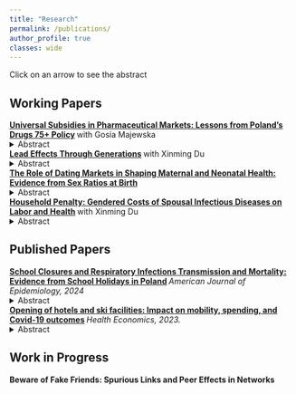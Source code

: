 ```yaml
---
title: "Research"
permalink: /publications/
author_profile: true
classes: wide
---
```



Click on an arrow to see the abstract

## Working Papers

 <summary> <b> <a href="https://krzysztofzaremba.github.io/files/Majewska_Zaremba.pdf.pdf" target="_blank"> Universal Subsidies in Pharmaceutical Markets: Lessons from Poland’s Drugs 75+ Policy</a>  </b> with Gosia Majewska </summary> 
 
<details>
 
<p>
<summary> Abstract </summary>
 <br>
   <div align="justify">
Widely used public policies fully subsidizing essential goods and services aim to improve access, but removing price signals may also produce distortions. We investigate this problem by leveraging Poland’s Drugs 75+ program, which provides free prescription medications to individuals aged 75 and older, as a natural experiment. Using a difference-in-discontinuities approach, event studies, and detailed administrative and survey data, we draw three main conclusions. First, the program reduced out-of-pocket medication expenditures for seniors, substantially alleviating the risk of catastrophic health costs. Second, it improved access: medication consumption increased, particularly for higher-cost products, to some extent displacing cheaper alternatives. Third, the shift in consumption patterns increased public payer costs per dose of treatment. These findings highlight the challenges of subsidy programs that eliminate price signals, as they can alter demand in ways that improve access but undermine cost-effectiveness.
</div>
  <br>

 <p align="center">
<img src="../images/raw_avg_price_trt.png" width="90%"> 
</p>

 </p>
</details>

 <summary> <b> <a href="https://krzysztofzaremba.github.io/files/Inter_generational_health_d.pdf" target="_blank"> Lead Effects Through Generations</a>  </b> with Xinming Du </summary> 
 
<details>
 
<p>
<summary> Abstract </summary>
 <br>
   <div align="justify">
While economic and health dynamics across generations have been well studied, the role of environmental factors in driving intergenerational persistence remains underexplored. This paper examines the first- and second-generation effects of leadborne pollution on health and fertility outcomes. We exploit the phase-out of leaded gasoline in Mexico in the 1990s, which led to a sharp decline in air lead pollution. Using a shift-share design to identify variation in prenatal lead exposure, we find that a full reduction in lead exposure results in a 1.97 per thousand reduction in fetal deaths, a 0.53 per thousand increase in birth rates, and a 3.33 per thousand decrease in infant mortality. Female children exposed to higher in-utero lead levels are more likely to give birth earlier and less likely to migrate.  In the second generation, the effects of in utero exposure vary by local socioeconomic conditions: in better-off municipalities,  long-term effects are null, whereas in marginalized municipalities,  children of exposed mothers experience significantly lower birth weights and elevated rates of preterm birth. These findings highlight how structural disadvantage mediates the intergenerational transmission of environmental shocks.
</div>
  <br>

 <p align="center">
<img src="../images/Mexico_City_Lead.png" width="90%"> 
</p>

 </p>
</details>



 <summary> <b> <a href="https://krzysztofzaremba.github.io/files/KZ_JMP.pdf" target="_blank"> The Role of Dating Markets in Shaping Maternal and Neonatal
Health: Evidence from Sex Ratios at Birth</a>  </b> </summary>
 
<details>
 
<p>
<summary> Abstract </summary>

 <br>
   <div align="justify">
		This paper provides the first causal evidence on how the strength of women’s position in the dating market influences maternal and neonatal health outcomes. I proxy the strength of women’s position by the availability of adult male partners. I introduce a novel instrument based on randomness in sex at birth to address the endogeneity of this variable. A stronger female position in the dating market leads to a reduction in out-of-wedlock births, lowers rates of chlamydia and hypertension in mothers, and decreases the incidence of low APGAR scores in newborns. Connecting this to racial health disparities, Black women’s limited partner prospects contribute to 5-10% of the racial health gap. Eliminating racial disparities in incarceration would prevent 200-700 adverse outcomes annually among Black mothers.
</div>
  <br>
 <p align="center">
<img src="../images/Prop_vis_ols_mother.png" width="90%"> 
</p>


 </p>
</details>
 <summary> <b> <a href="https://krzysztofzaremba.github.io/files/Household_penalty_Chicago.pdf" target="_blank"> Household Penalty:
Gendered Costs of Spousal Infectious Diseases on
Labor and Health</a>  </b> with Xinming Du </summary> 
 
<details>
 
<p>
<summary> Abstract </summary>
 <br>
   <div align="justify">
This paper examines the gendered impact of spousal health shocks on labor and health outcomes. Using Mexican labor surveys and a difference-in-differences approach, we find women’s labor supply decreases by 15% after a partner’s health shock, compared to a 10% reduction for men. A significant part of this is driven by women’s higher probability of household infection. Analysis of U.S. insurance claims shows a partner’s infection increases infection risk by 1.2 percentage points for men and 2.2 for women. Household specialization underpins these effects: as women’s income share rises, their penalty decreases while men’s increases.
</div>
  <br>



 </p>
</details>




## Published Papers

<summary> <b> <a href="https://krzysztofzaremba.github.io/files/KZ_Flu.pdf" target="_blank"> School Closures and Respiratory Infections Transmission and Mortality: Evidence from School Holidays in Poland</a> </b> <em> American Journal of Epidemiology, 2024 </em> </summary>

<details>
<p>
<summary> Abstract </summary>

 <br>


 <div align="justify">

This study examines the impact of temporary school closures on influenza transmission and respiratory mortality, leveraging a natural experiment from winter break timings in Polish schools. Analyzing 12 years of ILI (Influenza-Like Illness) data and two decades of respiratory death records, findings indicate significant reductions in ILI incidence post-closures: 75% among schoolaged children, 55% in adults, 52% in pre-school children, and 41% in the elderly. Notably, a 7% decrease in respiratory mortality was observed among the elderly, highlighting school closures as an effective public health intervention for reducing influenza spread and mortality among high-risk groups.

  </div>
   <p align="center">
<img src="../images/Infections_by_ferie_week_school_kids_first_vs_last.png" width="60%"> 
</p>
 </p>
 
</details>

<summary> <b> <a href="https://krzysztofzaremba.github.io/files/Hotels_Opening_KZ.pdf" target="_blank"> Opening of hotels and ski facilities: Impact on mobility, spending, and Covid-19 outcomes</a> </b> <em> Health Economics, 2023. </em>   </summary>


<details>
 
<p>
<summary> Abstract</summary>
 <br>

 <div align="justify">
 
This paper investigates how reopening hotels and ski facilities in Poland impacted tourism spending, mobility, and COVID-19 outcomes. We used administrative data from a government program that subsidizes travel to show that the policy increased the consumption of tourism services in ski resorts. By leveraging geolocation data from Facebook, we showed that ski resorts experienced a significant influx of tourists, increasing the number of local users by up to 50%. Furthermore, we confirmed an increase in the probability of meetings between pairs of users from distanced locations and users from tourist and non-tourist areas. As the policy impacted travel and gatherings, we then analyzed its effect on the diffusion of COVID-19. We found that counties with ski facilities experienced more infections after the reopening. Moreover, counties strongly connected to the ski resorts during the reopening had more subsequent cases than weakly connected counties. Cost-benefit analysis shows that costs stemming from additional hospitalizations and deaths vastly outweighed the economic benefits of reopening, even in the ski resorts.
  
 </div>
 
  <p align="center">
<img src="../images/Ski_hotels_population.png" width="90%"> 
</p>
 
  </p>
</details>

## Work in Progress
<p>
<b>  Beware of Fake Friends: Spurious Links and Peer Effects in Networks</b>
</p>


